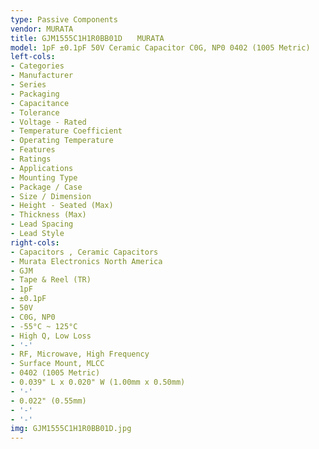 ```yaml
---
type: Passive Components
vendor: MURATA
title: GJM1555C1H1R0BB01D　　MURATA
model: 1pF ±0.1pF 50V Ceramic Capacitor C0G, NP0 0402 (1005 Metric)
left-cols:
- Categories
- Manufacturer
- Series
- Packaging 
- Capacitance
- Tolerance
- Voltage - Rated
- Temperature Coefficient
- Operating Temperature
- Features
- Ratings
- Applications
- Mounting Type
- Package / Case
- Size / Dimension
- Height - Seated (Max)
- Thickness (Max)
- Lead Spacing
- Lead Style
right-cols:
- Capacitors , Ceramic Capacitors
- Murata Electronics North America
- GJM
- Tape & Reel (TR) 
- 1pF
- ±0.1pF
- 50V
- C0G, NP0
- -55°C ~ 125°C
- High Q, Low Loss
- '-'
- RF, Microwave, High Frequency
- Surface Mount, MLCC
- 0402 (1005 Metric)
- 0.039" L x 0.020" W (1.00mm x 0.50mm)
- '-'
- 0.022" (0.55mm)
- '-'
- '-'
img: GJM1555C1H1R0BB01D.jpg
---
```

